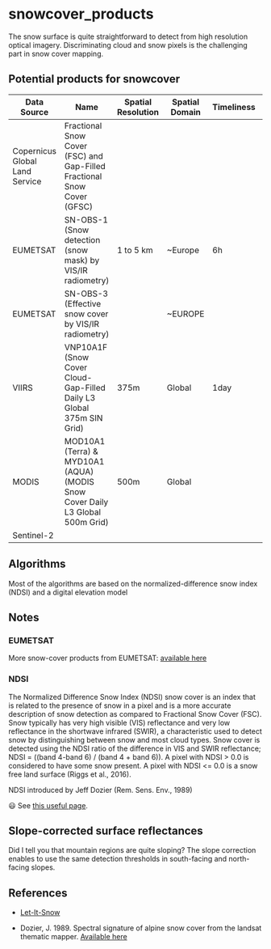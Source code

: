 # snowcover_products

The snow surface is quite straightforward to detect from high resolution optical imagery. Discriminating cloud and snow pixels is the challenging part in snow cover mapping. 

## Potential products for snowcover

| Data Source | Name | Spatial Resolution | Spatial Domain | Timeliness | Period | Link | More Info |
|-------------|------|--------------------|----------------|------------|--------|------|-----------|
| Copernicus Global Land Service | Fractional Snow Cover (FSC) and Gap-Filled Fractional Snow Cover (GFSC) | | | | | [Snow Cover](https://land.copernicus.eu/pan-european/biophysical-parameters/high-resolution-snow-and-ice-monitoring/snow-products/snow-cover) | Just provide information about the Sentinel-2 L1C and L2A products |
| EUMETSAT    | SN-OBS-1 (Snow detection (snow mask) by VIS/IR radiometry) | 1 to 5 km | ~Europe| 6h | mid-November 2007 - today | [Snow Products](https://hsaf.meteoam.it/Products/ProductsList?type=snow) | Format: HDF5 and PNG. Instrument: SEVIRI |
| EUMETSAT    | SN-OBS-3 (Effective snow cover by VIS/IR radiometry) | | ~EUROPE | | | | Instrument: AVHRR/3, **MODIS** | 
| VIIRS       | VNP10A1F (Snow Cover Cloud-Gap-Filled Daily L3 Global 375m SIN Grid) | 375m | Global | 1day | 19 January 2012 to present | [VNP10A1F](https://nsidc.org/data/vnp10a1f/versions/1) | Format: HDF-EOS5. Instrument: VIIRS |
| MODIS       | MOD10A1 (Terra) &	MYD10A1 (AQUA) (MODIS Snow Cover Daily L3 Global 500m Grid) | 500m | Global | | | [MODIS Snow Cover](https://modis.gsfc.nasa.gov/data/dataprod/mod10.php) | Instrument: MODIS |
| Sentinel-2  | 


## Algorithms

Most of the algorithms are based on the normalized-difference snow index (NDSI) and a digital elevation model



## Notes

### EUMETSAT

More snow-cover products from EUMETSAT: [available here](https://hsaf.meteoam.it/Products/ProductsList?type=snow)

### NDSI

The Normalized Difference Snow Index (NDSI) snow cover is an index that is related to the presence of snow in a pixel and is a more accurate description of snow detection as compared to Fractional Snow Cover (FSC). Snow typically has very high visible (VIS) reflectance and very low reflectance in the shortwave infrared (SWIR), a characteristic used to detect snow by distinguishing between snow and most cloud types. Snow cover is detected using the NDSI ratio of the difference in VIS and SWIR reflectance; NDSI = ((band 4-band 6) / (band 4 + band 6)). A pixel with NDSI > 0.0 is considered to have some snow present. A pixel with NDSI <= 0.0 is a snow free land surface (Riggs et al., 2016).   

NDSI introduced by Jeff Dozier (Rem. Sens. Env., 1989) 

:smiley: See [this useful page](https://labo.obs-mip.fr/multitemp/let-it-snow-development-of-an-operational-snow-cover-product-from-sentinel-2-and-landsat-8-data/).


## Slope-corrected surface reflectances 

Did I tell you that mountain regions are quite sloping? The slope correction enables to use the same detection thresholds in south-facing and north-facing slopes. 

## References

- [Let-It-Snow](https://zenodo.org/record/1414452#.ZG3MHKVBxaQ)

- Dozier, J. 1989. Spectral signature of alpine snow cover from the landsat thematic mapper. [Available here](https://www.sciencedirect.com/science/article/abs/pii/0034425789901016)


